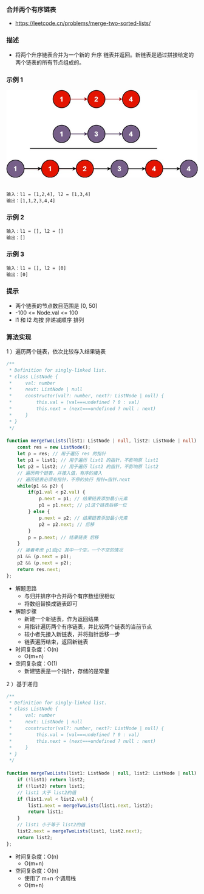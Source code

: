 ### 合并两个有序链表

- https://leetcode.cn/problems/merge-two-sorted-lists/

### 描述

- 将两个升序链表合并为一个新的 升序 链表并返回。新链表是通过拼接给定的两个链表的所有节点组成的。 

### 示例 1

<div align="center">
    <img width="600" src="./screenshot/199.png">
    <br />
</div>
<br />


```
输入：l1 = [1,2,4], l2 = [1,3,4]
输出：[1,1,2,3,4,4]
```

### 示例 2

```
输入：l1 = [], l2 = []
输出：[]
```

### 示例 3

```
输入：l1 = [], l2 = [0]
输出：[0]
```

### 提示

- 两个链表的节点数目范围是 [0, 50]
- -100 <= Node.val <= 100
- l1 和 l2 均按 非递减顺序 排列

### 算法实现

1 ）遍历两个链表，依次比较存入结果链表

```ts
/**
 * Definition for singly-linked list.
 * class ListNode {
 *     val: number
 *     next: ListNode | null
 *     constructor(val?: number, next?: ListNode | null) {
 *         this.val = (val===undefined ? 0 : val)
 *         this.next = (next===undefined ? null : next)
 *     }
 * }
 */

function mergeTwoLists(list1: ListNode | null, list2: ListNode | null): ListNode | null {
    const res = new ListNode();
    let p = res; // 用于遍历 res 的指针
    let p1 = list1; // 用于遍历 list1 的指针，不影响原 list1
    let p2 = list2; // 用于遍历 list2 的指针，不影响原 list2
    // 遍历两个链表，并接入值，有序的接入
    // 遍历链表必须有指针，不停的执行 指针=指针.next
    while(p1 && p2) {
        if(p1.val < p2.val) {
            p.next = p1; // 结果链表添加最小元素
            p1 = p1.next; // p1这个链表后移一位
        } else {
            p.next = p2; // 结果链表添加最小元素
            p2 = p2.next; // 后移
        }
        p = p.next; // 结果链表 后移
    }
    // 接着考虑 p1或p2 其中一个空，一个不空的情况
    p1 && (p.next = p1);
    p2 && (p.next = p2);
    return res.next;
};
```

- 解题思路
    * 与归并排序中合并两个有序数组很相似
    * 将数组替换成链表即可
- 解题步骤
    * 新建一个新链表，作为返回结果
    * 用指针遍历两个有序链表，并比较两个链表的当前节点
    * 较小者先接入新链表，并将指针后移一步
    * 链表遍历结束，返回新链表
- 时间复杂度：O(n)
    * O(m+n)
- 空间复杂度：O(1)
    * 新建链表是一个指针，存储的是常量

2 ）基于递归

```js
/**
 * Definition for singly-linked list.
 * class ListNode {
 *     val: number
 *     next: ListNode | null
 *     constructor(val?: number, next?: ListNode | null) {
 *         this.val = (val===undefined ? 0 : val)
 *         this.next = (next===undefined ? null : next)
 *     }
 * }
 */

function mergeTwoLists(list1: ListNode | null, list2: ListNode | null): ListNode | null {
    if (!list1) return list2;
    if (!list2) return list1;
    // list1 大于 list2的值
    if (list1.val < list2.val) {
        list1.next = mergeTwoLists(list1.next, list2);
        return list1;
    }
    // list1 小于等于 list2的值
    list2.next = mergeTwoLists(list1, list2.next);
    return list2;
};
```

- 时间复杂度：O(n)
  * O(m+n)
- 空间复杂度：O(n)
  * 使用了 m+n 个调用栈
  * O(m+n)